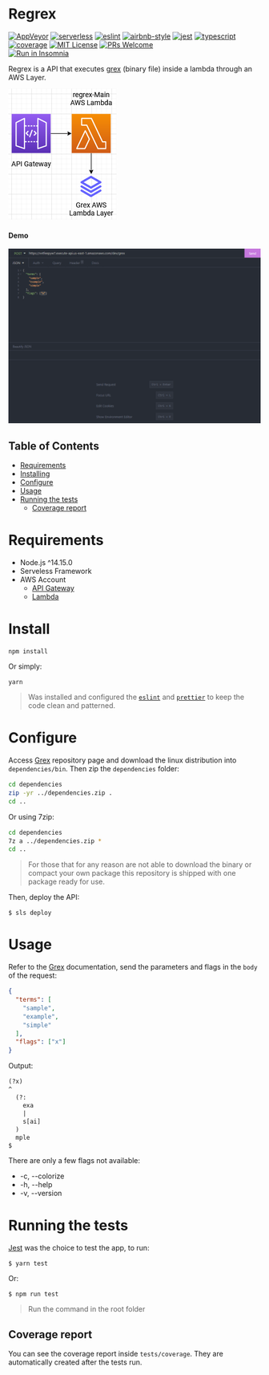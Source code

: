 # Regrex
[![AppVeyor](https://img.shields.io/appveyor/build/diegovictor/regrex?logo=appveyor&style=flat-square)](https://ci.appveyor.com/project/DiegoVictor/regrex)
[![serverless](https://img.shields.io/badge/serverless-3.38.0-FD5750?style=flat-square&logo=serverless)](https://www.serverless.com/)
[![eslint](https://img.shields.io/badge/eslint-8.57.0-4b32c3?style=flat-square&logo=eslint)](https://eslint.org/)
[![airbnb-style](https://flat.badgen.net/badge/style-guide/airbnb/ff5a5f?icon=airbnb)](https://github.com/airbnb/javascript)
[![jest](https://img.shields.io/badge/jest-29.7.0-brightgreen?style=flat-square&logo=jest)](https://jestjs.io/)
[![typescript](https://img.shields.io/badge/typescript-5.4.5-3178c6?style=flat-square&logo=typescript)](https://www.typescriptlang.org/)
[![coverage](https://img.shields.io/codecov/c/gh/DiegoVictor/regrex?logo=codecov&style=flat-square)](https://codecov.io/gh/DiegoVictor/regrex)
[![MIT License](https://img.shields.io/badge/license-MIT-green?style=flat-square)](https://raw.githubusercontent.com/DiegoVictor/regrex/main/LICENSE)
[![PRs Welcome](https://img.shields.io/badge/PRs-welcome-brightgreen.svg?style=flat-square)](http://makeapullrequest.com)<br>
[![Run in Insomnia](https://insomnia.rest/images/run.svg)](https://insomnia.rest/run/?label=Regrex&uri=https%3A%2F%2Fraw.githubusercontent.com%2FDiegoVictor%2Fregrex%2Fmain%2FInsomnia_2022-06-28.json)

Regrex is a API that executes [grex](https://github.com/pemistahl/grex) (binary file) inside a lambda through an AWS Layer.

![Infrastructure Diagram](https://raw.githubusercontent.com/DiegoVictor/regrex/main/regrex.drawio.png)

#### Demo
![Demo](https://raw.githubusercontent.com/DiegoVictor/regrex/main/screenshots/demo.gif)

## Table of Contents
* [Requirements](#requirements)
* [Installing](#installing)
* [Configure](#configure)
* [Usage](#usage)
* [Running the tests](#running-the-tests)
  * [Coverage report](#coverage-report)

# Requirements
* Node.js ^14.15.0
* Serveless Framework
* AWS Account
  * [API Gateway](https://aws.amazon.com/api-gateway/)
  * [Lambda](https://aws.amazon.com/lambda)

# Install
```
npm install
```
Or simply:
```
yarn
```
> Was installed and configured the [`eslint`](https://eslint.org/) and [`prettier`](https://prettier.io/) to keep the code clean and patterned.

# Configure
Access [Grex](https://github.com/pemistahl/grex) repository page and download the linux distribution into `dependencies/bin`. Then zip the `dependencies` folder:
```sh
cd dependencies
zip -yr ../dependencies.zip .
cd ..
```
Or using 7zip:
```sh
cd dependencies
7z a ../dependencies.zip *
cd ..
```
> For those that for any reason are not able to download the binary or compact your own package this repository is shipped with one package ready for use.

Then, deploy the API:
```
$ sls deploy
```

# Usage
Refer to the [Grex](https://github.com/pemistahl/grex#51-the-command-line-tool) documentation, send the parameters and flags in the `body` of the request:
```json
{
  "terms": [
    "sample",
    "example",
    "simple"
  ],
  "flags": ["x"]
}
```
Output:
```
(?x)
^
  (?:
    exa
    |
    s[ai]
  )
  mple
$
```

There are only a few flags not available:

* -c, --colorize
* -h, --help
* -v, --version

# Running the tests
[Jest](https://jestjs.io/) was the choice to test the app, to run:
```
$ yarn test
```
Or:
```
$ npm run test
```
> Run the command in the root folder

## Coverage report
You can see the coverage report inside `tests/coverage`. They are automatically created after the tests run.
